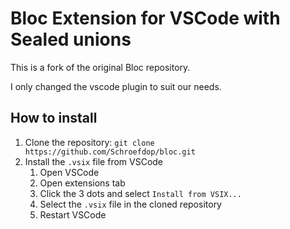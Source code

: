 # Bloc Extension for VSCode with Sealed unions

This is a fork of the original Bloc repository.

I only changed the vscode plugin to suit our needs.

## How to install

1. Clone the repository: `git clone https://github.com/Schroefdop/bloc.git`
2. Install the `.vsix` file from VSCode
   1. Open VSCode
   2. Open extensions tab
   3. Click the 3 dots and select `Install from VSIX...`
   4. Select the `.vsix` file in the cloned repository
   5. Restart VSCode

